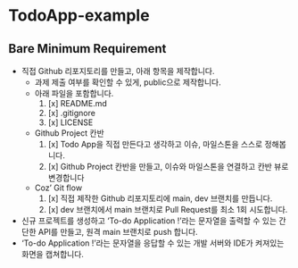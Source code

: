 # TodoApp-example

## Bare Minimum Requirement
- 직접 Github 리포지토리를 만들고, 아래 항목을 제작합니다.
  - 과제 제출 여부를 확인할 수 있게, public으로 제작합니다.
  - 아래 파일을 포함합니다.
     1. [x] README.md
     2. [x] .gitignore
     3. [x] LICENSE
  - Github Project 칸반
     1. [x] Todo App을 직접 만든다고 생각하고 이슈, 마일스톤을 스스로 정해봅니다.
     2. [x] Github Project 칸반을 만들고, 이슈와 마일스톤을 연결하고 칸반 뷰로 변경합니다
  - Coz’ Git flow
     1. [x] 직접 제작한 Github 리포지토리에 main, dev 브랜치를 만듭니다.
     2. [x] dev 브랜치에서 main 브랜치로 Pull Request를 최소 1회 시도합니다.
- 신규 프로젝트를 생성하고 ‘To-do Application !’라는 문자열을 출력할 수 있는 간단한 API를 만들고, 원격 main 브랜치로 push 합니다.
- ‘To-do Application !’라는 문자열을 응답할 수 있는 개발 서버와 IDE가 켜져있는 화면을 캡쳐합니다.

